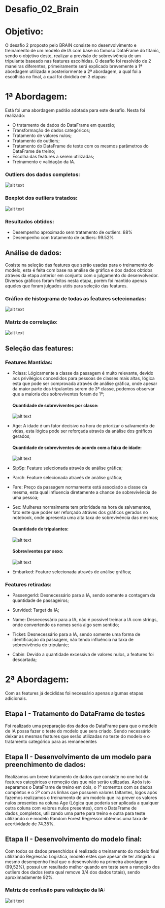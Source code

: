 # Desafio_02_Brain

# Objetivo:
O desafio 2 proposto pelo BRAIN consiste no desenvolvimento  e treinamento de um modelo de IA com base no famoso DataFrame do titanic, sendo o objetivo deste, realizar a previsão de sobrevivência de um tripulante baseado nas features escolhidas. O desafio foi resolvido de 2 maneiras diferentes, primeiramente será explicado brevemente a 1ª abordagem utilizada e posteriormente a 2ª abordagem, a qual foi a escolhida no final, a qual foi dividida em 3 etapas:

# 1ª Abordagem:
Está foi uma abordagem padrão adotada para este desafio. Nesta foi realizado:
- O tratamento de dados do DataFrame em questão;
- Transformação de dados categóricos;
- Tratamento de valores nulos;
- Tratamento de outliers;
- Tratamento do DataFrame de teste com os mesmos parâmetros do DataFrame de treino;
- Escolha das features a serem utilizadas;
- Treinamento e validação da IA.

### Outliers dos dados completos:
![alt text](desafio02\imagens\outliers.png)

### Boxplot dos outliers tratados:
![alt text](desafio02\imagens\outliers_tratados.png)

### Resultados obtidos:
- Desempenho aproximado sem tratamento de outliers: 88%
- Desempenho com tratamento de outliers: 99.52%


## Análise de dados:
Cosiste na seleção das features que serão usadas para o treinamento do modelo, esta é feita com base na análise de gráfica e dos dados obtidos atráves da etapa anterior em conjunto com o julgamento do desenvolvedor. Diversos gráficos foram feitos nesta etapa, porém foi mantido apenas aqueles que foram julgados utéis para seleção das features.

### Gráfico de histograma de todas as features selecionadas:
![alt text](desafio02\imagens\histograma_geral.png)

### Matriz de correlação:
![alt text](desafio02\imagens\matriz_correlacao.png)



## Seleção das features:
### Features Mantidas:
  - Pclass: Lógicamente a classe da passagem é muito relevante, devido aos privilégios concedidos para pessoas de classes mais altas, lógica esta que pode ser comprovada através de análise gráfica, onde apesar da maior parte dos tripulantes serem de 3ª classe, podemos observar que a maioria dos sobreviventes foram de 1ª;

    #### Quantidade de sobreviventes por classe:
    ![alt text](desafio02\imagens\sobreviventes_por_classe.png)
  
  - Age: A idade é um fator decisivo na hora de priorizar o salvamento de vidas, esta lógica pode ser reforçada através da análise dos gráficos gerados;

    #### Quantidade de sobreviventes de acordo com a faixa de idade:
    ![alt text](desafio02\imagens\sobreviventes_por_idade.png)

  - SipSp: Feature selecionada através de análise gráfica;

  - Parch: Feature selecionada através de análise gráfica;

  - Fare: Preço da passagem normamente está associado a classe da mesma, esta qual influencia diretamente a chance de sobrevivência de uma pessoa;

  - Sex:  Mulheres normalmente tem prioridade na hora de salvamentos, fato este que poder ser reforçado atráves dos gráficos gerados no notebook, onde apresenta uma alta taxa de sobrevivência das mesmas;

    #### Quantidade de tripulantes:
    ![alt text](desafio02\imagens\pessoas_por_sexo.png)

    #### Sobreviventes por sexo:
    ![alt text](desafio02\imagens\sobreviventes_por_sexo.png)

  - Embarked: Feature selecionada através de análise gráfica;

### Features retiradas:
  - PassengerId: Desnecessário para a IA, sendo somente a contagem da quantidade de passageiros;

  - Survided: Target da IA;

  - Name: Desnecessário para a IA, não é possivel treinar a IA com strings, onde convertendo os nomes seria algo sem sentido;

  - Ticket: Desnecessário para a IA, sendo somente uma forma de identificação da passagem, não tendo influência na taxa de sobrevivência do tripulante;

  - Cabin: Devido a quantidade excessiva de valores nulos, a features foi descartada;



# 2ª Abordagem:
Com as features já decididas foi necessário apenas algumas etapas adicionais.

## Etapa I - Tratamento do DataFrame de testes
Foi realizado uma preparação dos dados do DataFrame para que o modelo de IA possa fazer o teste do modelo que sera criado. Sendo necessário deixar as mesmas features que serão utilizadas no teste do modelo e o tratamento categórico para as remanecentes 

## Etapa II - Desenvolvimento de um modelo para preenchimento de dados:
Realizamos um breve tratamento de dados que consiste no one hot da features categóricas e remoção das que não serão utilizadas. Após isto separamos o DataFrame de treino em dois, o 1º somentos com os dados completos e o 2º com as linhas que possuem valores faltantes, logos após fazemos realizamos o treinamento de um modelo que ira prever os valores nulos presentes na coluna Age (Lógica que poderia ser aplicada a qualquer outra coluna com valores nulos presentes), com o DataFrame de dados_completos, utilizando uma parte para treino e outra para teste utilizando o e modelo Random Forest Regressor obtemos uma taxa de acertividade de 74.35%.

## Etapa II - Desenvolvimento do modelo final:
Com todos os dados preenchidos é realizado o treinamento do modelo final utilizando Regressão Logística, modelo estes que apesar de ter atingido o mesmo desempenho final que o desenvolvido na primeira abordagem (99,52%), possui um resultado melhor quando em teste sem a remoção dos outliers dos dados (este qual remove 3/4 dos dados totais), sendo aproximadamente 92%. 

### Matriz de confusão para validação da IA:
![alt text](desafio02\imagens\matriz_confusao.png)
